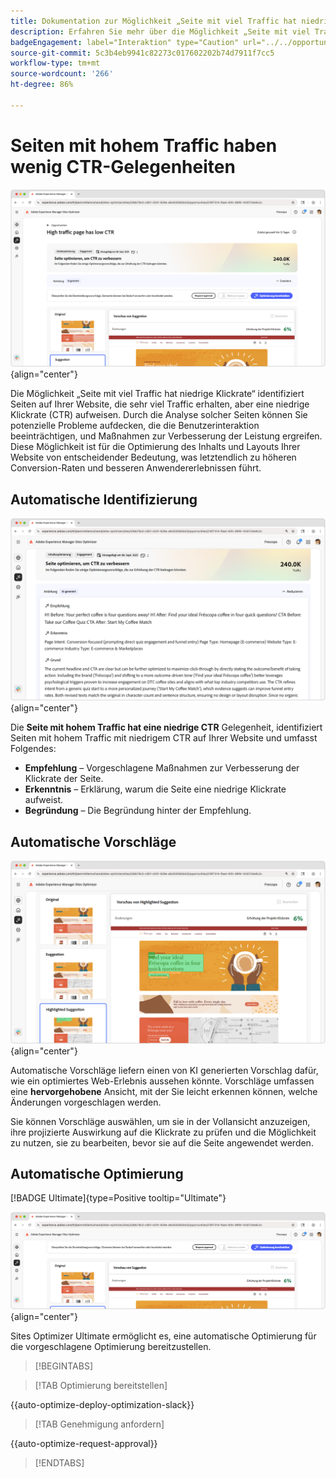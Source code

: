 ```yaml
---
title: Dokumentation zur Möglichkeit „Seite mit viel Traffic hat niedrige Klickrate“
description: Erfahren Sie mehr über die Möglichkeit „Seite mit viel Traffic hat niedrige Klickrate“ und darüber, wie Sie sie zur Verbesserung der Interaktion auf Ihrer Website verwenden können.
badgeEngagement: label="Interaktion" type="Caution" url="../../opportunity-types/engagement.md" tooltip="Interaktion"
source-git-commit: 5c3b4eb9941c82273c017602202b74d7911f7cc5
workflow-type: tm+mt
source-wordcount: '266'
ht-degree: 86%

---
```



# Seiten mit hohem Traffic haben wenig CTR-Gelegenheiten

![Seite mit hohem Traffic hat geringe CTR-Opportunity](./assets/high-traffic-page-has-low-ctr/hero.png){align="center"}

Die Möglichkeit „Seite mit viel Traffic hat niedrige Klickrate“ identifiziert Seiten auf Ihrer Website, die sehr viel Traffic erhalten, aber eine niedrige Klickrate (CTR) aufweisen. Durch die Analyse solcher Seiten können Sie potenzielle Probleme aufdecken, die die Benutzerinteraktion beeinträchtigen, und Maßnahmen zur Verbesserung der Leistung ergreifen. Diese Möglichkeit ist für die Optimierung des Inhalts und Layouts Ihrer Website von entscheidender Bedeutung, was letztendlich zu höheren Conversion-Raten und besseren Anwendererlebnissen führt.

## Automatische Identifizierung

![Probleme bei der automatischen Identifizierung von Seiten mit viel Traffic, die eine niedrige Klickrate aufweisen](./assets/high-traffic-page-has-low-ctr/auto-identify.png){align="center"}

Die **Seite mit hohem Traffic hat eine niedrige CTR** Gelegenheit, identifiziert Seiten mit hohem Traffic mit niedrigem CTR auf Ihrer Website und umfasst Folgendes:

* **Empfehlung** – Vorgeschlagene Maßnahmen zur Verbesserung der Klickrate der Seite.
* **Erkenntnis** – Erklärung, warum die Seite eine niedrige Klickrate aufweist.
* **Begründung** – Die Begründung hinter der Empfehlung.

## Automatische Vorschläge

![Probleme mit automatischen Vorschlägen für „Seite mit viel Traffic hat niedrige Klickrate“](./assets/high-traffic-page-has-low-ctr/auto-suggest.png){align="center"}

Automatische Vorschläge liefern einen von KI generierten Vorschlag dafür, wie ein optimiertes Web-Erlebnis aussehen könnte. Vorschläge umfassen eine **hervorgehobene** Ansicht, mit der Sie leicht erkennen können, welche Änderungen vorgeschlagen werden.

Sie können Vorschläge auswählen, um sie in der Vollansicht anzuzeigen, ihre projizierte Auswirkung auf die Klickrate zu prüfen und die Möglichkeit zu nutzen, sie zu bearbeiten, bevor sie auf die Seite angewendet werden.

## Automatische Optimierung

[!BADGE Ultimate]{type=Positive tooltip="Ultimate"}

![Probleme mit der automatischen Optimierung für „Seite mit viel Traffic hat niedrige Klickrate“](./assets/high-traffic-page-has-low-ctr/auto-optimize.png){align="center"}

Sites Optimizer Ultimate ermöglicht es, eine automatische Optimierung für die vorgeschlagene Optimierung bereitzustellen.

>[!BEGINTABS]

>[!TAB Optimierung bereitstellen]

{{auto-optimize-deploy-optimization-slack}}

>[!TAB Genehmigung anfordern]

{{auto-optimize-request-approval}}

>[!ENDTABS]
